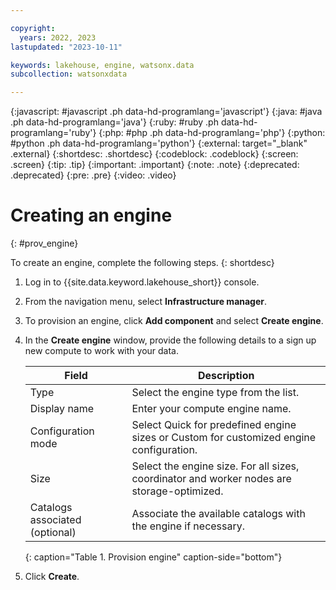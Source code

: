 ```yaml
---

copyright:
  years: 2022, 2023
lastupdated: "2023-10-11"

keywords: lakehouse, engine, watsonx.data
subcollection: watsonxdata

---
```


{:javascript: #javascript .ph data-hd-programlang='javascript'}
{:java: #java .ph data-hd-programlang='java'}
{:ruby: #ruby .ph data-hd-programlang='ruby'}
{:php: #php .ph data-hd-programlang='php'}
{:python: #python .ph data-hd-programlang='python'}
{:external: target="_blank" .external}
{:shortdesc: .shortdesc}
{:codeblock: .codeblock}
{:screen: .screen}
{:tip: .tip}
{:important: .important}
{:note: .note}
{:deprecated: .deprecated}
{:pre: .pre}
{:video: .video}

# Creating an engine
{: #prov_engine}

To create an engine, complete the following steps.
{: shortdesc}

1. Log in to {{site.data.keyword.lakehouse_short}} console.

2. From the navigation menu, select **Infrastructure manager**.

3. To provision an engine, click **Add component** and select **Create engine**.

4. In the **Create engine** window, provide the following details to a sign up new compute to work with your data.

   | Field      | Description    |
   |--------------------------------|--------------------------------------------------------------------------------------------|
   | Type    | Select the engine type from the list.   |
   | Display name   | Enter your compute engine name.  |
   | Configuration mode | Select Quick for predefined engine sizes or Custom for customized engine configuration.  |
   | Size   | Select the engine size. For all sizes, coordinator and worker nodes are storage-optimized. |
   | Catalogs associated (optional) | Associate the available catalogs with the engine if necessary.  |
   {: caption="Table 1. Provision engine" caption-side="bottom"}

5. Click **Create**.
